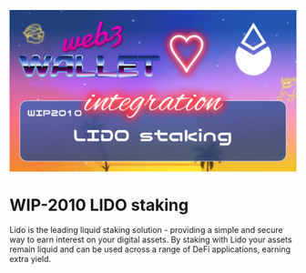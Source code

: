 [_metadata_:at_account]:- "@LidoFinance"
![image](../v2/images/2010.png)

# WIP-2010 LIDO staking

Lido is the leading liquid staking solution - providing a simple and secure way to earn interest on your digital assets. By staking with Lido your assets remain liquid and can be used across a range of DeFi applications, earning extra yield.
